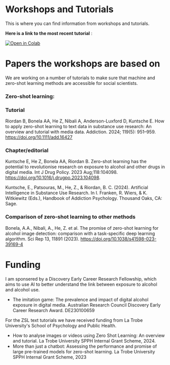 # Workshops and Tutorials
This is where you can find information from workshops and tutorials.

**Here is a link to the most recent tutorial** :

[![Open in Colab](https://colab.research.google.com/assets/colab-badge.svg)](https://colab.research.google.com/github/BenjaminRiordan/workshops-and-tutorials/blob/main/KBS_Workshop.ipynb)
# Papers the workshops are based on
We are working on a number of tutorials to make sure that machine and zero-shot learning methods are accessible for social scientists.

### Zero-shot learning:
### Tutorial
Riordan B, Bonela AA, He Z, Nibali A, Anderson-Luxford D, Kuntsche E. How to apply zero-shot learning to text data in substance use research: An overview and tutorial with media data. Addiction. 2024; 119(5): 951–959. https://doi.org/10.1111/add.16427

### Chapter/editorial
Kuntsche E, He Z, Bonela AA, Riordan B. Zero-shot learning has the potential to revolutionise research on exposure to alcohol and other drugs in digital media. Int J Drug Policy. 2023 Aug;118:104098. https://doi.org/10.1016/j.drugpo.2023.104098.

Kuntsche, E., Patsouras, M., He, Z., & Riordan, B. C. (2024). Artificial Intelligence in Substance Use Research. In I. Franken, R. Wiers, & K. Witkiewitz (Eds.), Handbook of Addiction Psychology. Thousand Oaks, CA: Sage.

### Comparison of zero-shot learning to other methods
Bonela, A.A., Nibali, A., He, Z. et al. The promise of zero-shot learning for alcohol image detection: comparison with a task-specific deep learning algorithm. Sci Rep 13, 11891 (2023). https://doi.org/10.1038/s41598-023-39169-4

# Funding

I am sponsered by a Discovery Early Career Research Fellowship, which aims to use AI to better understand the link between exposure to alcohol and alcohol use.

* The imitation game: The prevalence and impact of digital alcohol exposure in digital media. Australian Research Council Discovery Early Career Research Award. DE230100659

For the ZSL text tutorials we have received funding from La Trobe University's School of Psychology and Public Health.

* How to analyse images or videos using Zero Shot Learning: An overview and tutorial. La Trobe University SPPH Internal Grant Scheme, 2024.
* More than just a chatbot: Assessing the performance and promise of large pre-trained models for zero-shot learning. La Trobe University SPPH Internal Grant Scheme, 2023
